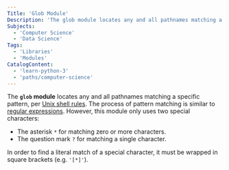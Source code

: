 ```yaml
---
Title: 'Glob Module'
Description: 'The glob module locates any and all pathnames matching a specific pattern, per Unix shell rules.'
Subjects:
  - 'Computer Science'
  - 'Data Science'
Tags:
  - 'Libraries'
  - 'Modules'
CatalogContent:
  - 'learn-python-3'
  - 'paths/computer-science'
---
```


The **`glob` module** locates any and all pathnames matching a specific pattern, per [Unix shell rules](https://pubs.opengroup.org/onlinepubs/9699919799/utilities/V3_chap02.html#tag_18_13). The process of pattern matching is similar to [regular expressions](https://www.codecademy.com/resources/docs/python/regex). However, this module only uses two special characters:

- The asterisk `*` for matching zero or more characters.
- The question mark `?` for matching a single character.

In order to find a literal match of a special character, it must be wrapped in square brackets (e.g. `'[*]'`).
